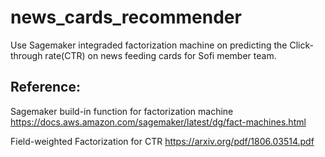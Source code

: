 # news_cards_recommender

Use Sagemaker integraded factorization machine on predicting the Click-through rate(CTR) on news feeding cards for Sofi member team.

## Reference:
Sagemaker build-in function for factorization machine
https://docs.aws.amazon.com/sagemaker/latest/dg/fact-machines.html

Field-weighted Factorization for CTR
https://arxiv.org/pdf/1806.03514.pdf





